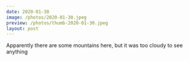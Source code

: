 ```yaml
---
date: 2020-01-30
image: /photos/2020-01-30.jpeg
preview: /photos/thumb-2020-01-30.jpeg
layout: post
---
```


Apparently there are some mountains here, but it was too cloudy to see anything

